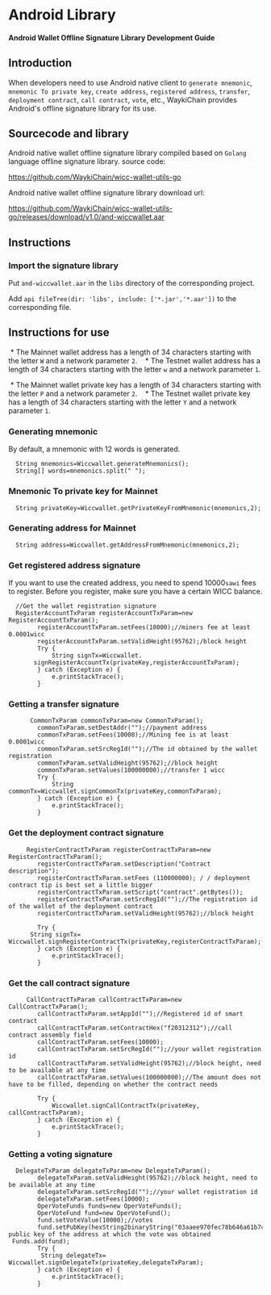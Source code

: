 # Android Library
#### Android Wallet Offline Signature Library Development Guide

## Introduction
When developers need to use Android native client to `generate mnemonic`, `mnemonic To private key`, `create address`, `registered address`, `transfer`, `deployment contract`, `call contract`, `vote`, etc., WaykiChain provides Android's offline signature library for its use.

## Sourcecode and library

Android native wallet offline signature library compiled based on `Golang` language offline signature library. source code:

https://github.com/WaykiChain/wicc-wallet-utils-go

Android native wallet offline signature library download url:

https://github.com/WaykiChain/wicc-wallet-utils-go/releases/download/v1.0/and-wiccwallet.aar

## Instructions
### Import the signature library
Put `and-wiccwallet.aar` in the `libs` directory of the corresponding project.

Add `api fileTree(dir: 'libs', include: ['*.jar','*.aar'])` to the corresponding file.

## Instructions for use
 \* The Mainnet wallet address has a length of 34 characters starting with the letter `W` and a network parameter `2`.
 
 \* The Testnet wallet address has a length of 34 characters starting with the letter `w` and a network parameter `1`.

 \* The Mainnet wallet private key has a length of 34 characters starting with the letter `P` and a network parameter `2`.
 
 \* The Testnet wallet private key has a length of 34 characters starting with the letter `Y` and a network parameter `1`.

### Generating mnemonic
By default, a mnemonic with 12 words is generated.
```
  String mnemonics=Wiccwallet.generateMnemonics();
  String[] words=mnemonics.split(" ");
```

### Mnemonic To private key for Mainnet
```
  String privateKey=Wiccwallet.getPrivateKeyFromMnemonic(mnemonics,2);
```

### Generating address for Mainnet
```
  String address=Wiccwallet.getAddressFromMnemonic(mnemonics,2);
```

### Get registered address signature
If you want to use the created address, you need to spend 10000`sawi` fees to register. Before you register, make sure you have a certain WICC balance.
```
  //Get the wallet registration signature
  RegisterAccountTxParam registerAccountTxParam=new RegisterAccountTxParam();
        registerAccountTxParam.setFees(10000);//miners fee at least 0.0001wicc
        registerAccountTxParam.setValidHeight(95762);/block height
        Try {
            String signTx=Wiccwallet.
       signRegisterAccountTx(privateKey,registerAccountTxParam);
        } catch (Exception e) {
            e.printStackTrace();
        }
```

### Getting a transfer signature
```
      CommonTxParam commonTxParam=new CommonTxParam();
        commonTxParam.setDestAddr("");//payment address
        commonTxParam.setFees(10000);//Mining fee is at least 0.0001wicc
        commonTxParam.setSrcRegId("");//The id obtained by the wallet registration
        commonTxParam.setValidHeight(95762);//block height
        commonTxParam.setValues(100000000);//transfer 1 wicc
        Try {
            String commonTx=Wiccwallet.signCommonTx(privateKey,commonTxParam);
        } catch (Exception e) {
            e.printStackTrace();
        }
```

### Get the deployment contract signature
```
     RegisterContractTxParam registerContractTxParam=new RegisterContractTxParam();
        registerContractTxParam.setDescription("Contract description");
        registerContractTxParam.setFees (110000000); / / deployment contract tip is best set a little bigger
        registerContractTxParam.setScript("contract".getBytes());
        registerContractTxParam.setSrcRegId("");//The registration id of the wallet of the deployment contract
        registerContractTxParam.setValidHeight(95762);//block height

        Try {
      String signTx= Wiccwallet.signRegisterContractTx(privateKey,registerContractTxParam);
        } catch (Exception e) {
            e.printStackTrace();
        }
```

### Get the call contract signature
```
     CallContractTxParam callContractTxParam=new CallContractTxParam();
        callContractTxParam.setAppId("");//Registered id of smart contract
        callContractTxParam.setContractHex("f20312312");//call contract assembly field
        callContractTxParam.setFees(10000);
        callContractTxParam.setSrcRegId("");//your wallet registration id
        callContractTxParam.setValidHeight(95762);//block height, need to be available at any time
        callContractTxParam.setValues(100000000);//The amount does not have to be filled, depending on whether the contract needs

        Try {
            Wiccwallet.signCallContractTx(privateKey, callContractTxParam);
        } catch (Exception e) {
            e.printStackTrace();
        }
```

### Getting a voting signature
```
  DelegateTxParam delegateTxParam=new DelegateTxParam();
        delegateTxParam.setValidHeight(95762);//block height, need to be available at any time
        delegateTxParam.setSrcRegId("");//your wallet registration id
        delegateTxParam.setFees(10000);
        OperVoteFunds funds=new OperVoteFunds();
        OperVoteFund fund=new OperVoteFund();
        fund.setVoteValue(10000);//votes
        fund.setPubKey(hexString2binaryString("03aaee970fec78b646a61b7c61b170ac7e0bfb47faef2b641074ad9f4ed75b31b8"));//The public key of the address at which the vote was obtained
 Funds.add(fund);
        Try {
         String delegateTx= Wiccwallet.signDelegateTx(privateKey,delegateTxParam);
        } catch (Exception e) {
            e.printStackTrace();
        }
```
